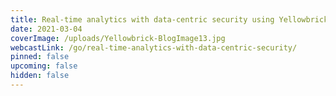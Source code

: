 ```yaml
---
title: Real-time analytics with data-centric security using Yellowbrick and Protegrity
date: 2021-03-04
coverImage: /uploads/Yellowbrick-BlogImage13.jpg
webcastLink: /go/real-time-analytics-with-data-centric-security/
pinned: false
upcoming: false
hidden: false
---
```

